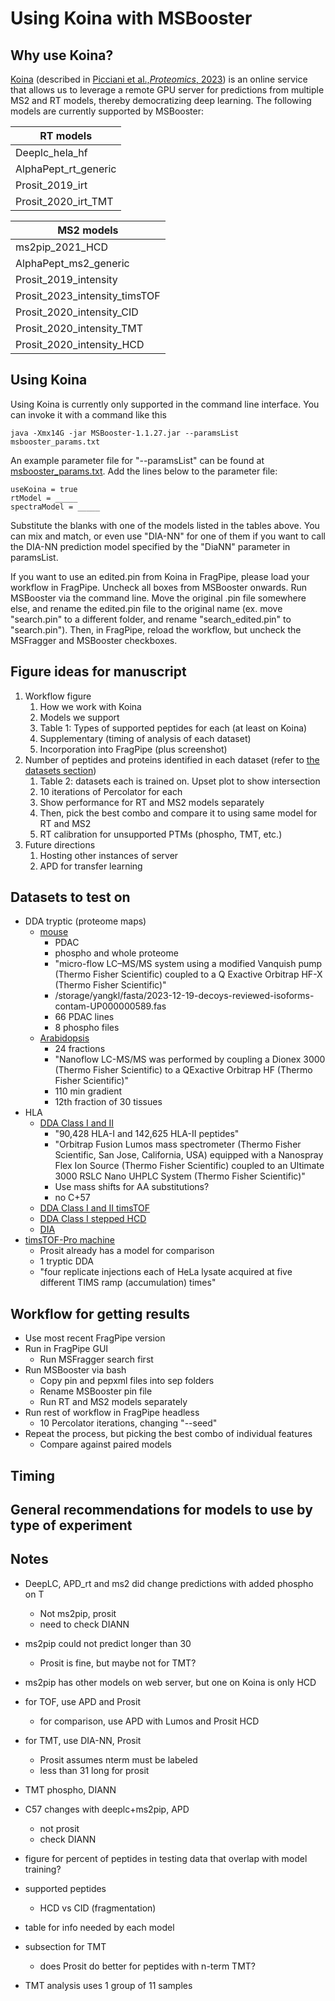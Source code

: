 # Using Koina with MSBooster

## Why use Koina?
[Koina](https://koina.proteomicsdb.org/) (described in [Picciani et al.,_Proteomics_, 2023](https://pubmed.ncbi.nlm.nih.gov/37672792/))
is an online service that allows us to leverage a remote GPU server for predictions
from multiple MS2 and RT models, thereby democratizing deep learning. The following
models are currently supported by MSBooster:

| RT models            | 
|----------------------|
| Deeplc_hela_hf       |
| AlphaPept_rt_generic |
| Prosit_2019_irt      |
| Prosit_2020_irt_TMT  |

| MS2 models                    |
|-------------------------------|
| ms2pip_2021_HCD               |
| AlphaPept_ms2_generic         |
| Prosit_2019_intensity         |
| Prosit_2023_intensity_timsTOF |
| Prosit_2020_intensity_CID     |
| Prosit_2020_intensity_TMT     |
| Prosit_2020_intensity_HCD     |

## Using Koina
Using Koina is currently only supported in the command line interface. You can invoke
it with a command like this
```
java -Xmx14G -jar MSBooster-1.1.27.jar --paramsList msbooster_params.txt
```
An example parameter file for "--paramsList" can be found at
[msbooster_params.txt](msbooster_params.txt). Add the lines below to the
parameter file:
```
useKoina = true
rtModel = _____
spectraModel = _____
```
Substitute the blanks with one of the models listed in the tables above.
You can mix and match, or even use "DIA-NN" for one of them if you want
to call the DIA-NN prediction model specified by the "DiaNN" parameter
in paramsList.

If you want to use an edited.pin from Koina in FragPipe, please load your workflow
in FragPipe. Uncheck all boxes from MSBooster onwards. Run MSBooster via the command
line. Move the original .pin file somewhere else, and rename the edited.pin file
to the original name (ex. move "search.pin" to a different folder, and rename
"search_edited.pin" to "search.pin"). Then, in FragPipe, reload the workflow, but
uncheck the MSFragger and MSBooster checkboxes.

## Figure ideas for manuscript
1. Workflow figure
    1. How we work with Koina
    2. Models we support
    3. Table 1: Types of supported peptides for each (at least on Koina)
    4. Supplementary (timing of analysis of each dataset)
    5. Incorporation into FragPipe (plus screenshot)
2. Number of peptides and proteins identified in each dataset (refer to
   [the datasets section](#datasets-to-test-on))
    1. Table 2: datasets each is trained on. Upset plot to show intersection
    2. 10 iterations of Percolator for each
    3. Show performance for RT and MS2 models separately
    4. Then, pick the best combo and compare it to using same model for RT and MS2
    5. RT calibration for unsupported PTMs (phospho, TMT, etc.)
3. Future directions
    1. Hosting other instances of server
    2. APD for transfer learning

## Datasets to test on
- DDA tryptic (proteome maps)
    - [mouse](https://www.nature.com/articles/s41592-022-01526-y)
        - PDAC
        - phospho and whole proteome
        - "micro-flow LC–MS/MS system using a modified Vanquish pump (Thermo Fisher
          Scientific) coupled to a Q Exactive Orbitrap HF-X (Thermo Fisher Scientific)"
        - /storage/yangkl/fasta/2023-12-19-decoys-reviewed-isoforms-contam-UP000000589.fas
        - 66 PDAC lines
        - 8 phospho files
    - [Arabidopsis](https://www.nature.com/articles/s41586-020-2094-2)
        - 24 fractions
        - "Nanoflow LC-MS/MS was performed by coupling a Dionex 3000 (Thermo Fisher
          Scientific) to a QExactive Orbitrap HF (Thermo Fisher Scientific)"
        - 110 min gradient
        - 12th fraction of 30 tissues
- HLA
    - [DDA Class I and II](https://jitc.bmj.com/content/9/4/e002071)
        - "90,428 HLA-I and 142,625 HLA-II peptides"
        - "Orbitrap Fusion Lumos mass spectrometer (Thermo Fisher Scientific, San Jose,
          California, USA) equipped with a Nanospray Flex Ion Source (Thermo Fisher
          Scientific) coupled to an Ultimate 3000 RSLC Nano UHPLC System (Thermo Fisher
          Scientific)"
        - Use mass shifts for AA substitutions?
        - no C+57
    - [DDA Class I and II timsTOF](https://www.mcponline.org/article/S1535-9476(23)00073-7/fulltext)
    - [DDA Class I stepped HCD](https://www.sciencedirect.com/science/article/pii/S2666166721000927)
    - [DIA](https://www.mcponline.org/article/S1535-9476(21)00053-0/fulltext)
- [timsTOF-Pro machine](https://www.ncbi.nlm.nih.gov/pmc/articles/PMC6283298/)
    - Prosit already has a model for comparison
    - 1 tryptic DDA
    - "four replicate injections each of HeLa lysate acquired at five different
      TIMS ramp (accumulation) times"

## Workflow for getting results
- Use most recent FragPipe version
- Run in FragPipe GUI
    - Run MSFragger search first
- Run MSBooster via bash
    - Copy pin and pepxml files into sep folders
    - Rename MSBooster pin file
    - Run RT and MS2 models separately
- Run rest of workflow in FragPipe headless
    - 10 Percolator iterations, changing "--seed"
- Repeat the process, but picking the best combo of individual features
    - Compare against paired models

## Timing

## General recommendations for models to use by type of experiment

## Notes
- DeepLC, APD_rt and ms2 did change predictions with added phospho on T
    - Not ms2pip, prosit
    - need to check DIANN
- ms2pip could not predict longer than 30
  - Prosit is fine, but maybe not for TMT?
- ms2pip has other models on web server, but one on Koina is only HCD
- for TOF, use APD and Prosit
  - for comparison, use APD with Lumos and Prosit HCD
- for TMT, use DIA-NN, Prosit
  - Prosit assumes nterm must be labeled
  - less than 31 long for prosit
- TMT phospho, DIANN
- C57 changes with deeplc+ms2pip, APD
  - not prosit
  - check DIANN

- figure for percent of peptides in testing data that overlap with model 
training?

- supported peptides
  - HCD vs CID (fragmentation)
- table for info needed by each model
- subsection for TMT
  - does Prosit do better for peptides with n-term TMT?
- TMT analysis uses 1 group of 11 samples